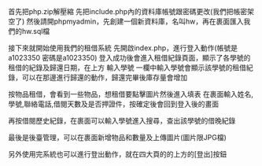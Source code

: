 首先把php.zip解壓縮
先把include.php內的資料庫帳號跟密碼更改(我們把帳密架空了)
然後請開phpmyadmin，先創建一個新資料庫，名叫hw，再在裹面匯入我們的hw.sql檔

接下來就開始使用我們的租借系統
先開啟index.php，進行登入動作(帳號是a1023350 密碼是a1023350)
登入成功後會進入租借紀錄頁面，顯示了各學號的租借的紀錄及歸還日期，在上方 輸入學號 一欄中輸入學號會顯示該學號的租借紀錄，可以在那邊進行歸還的動作，歸還完畢後庫存量會增加

按物品租借，會看到一些物品，想租借要點擊圖片然後進入填表
在裹面輸入姓名,學號,聯絡電話,借閱天數及是否押證件，按確定後會回到登入後的畫面

再按借閱歷史紀錄，在裹面可以輸入學號進入搜尋，查出該學號的借晚紀錄

最後是後臺管理，可以在裹面新增物品和數量及上傳圖片(圖片限JPG檔)

另外使用完系統也可以進行登出動作，就在四大頁的的上方的[登出]按鈕


